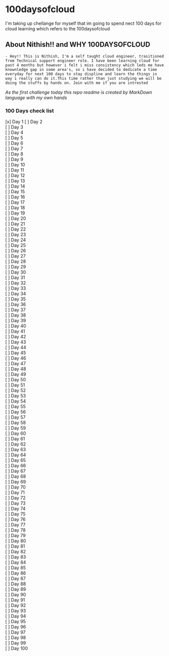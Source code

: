 # 100daysofcloud

I'm taking up chellange for myself that im going to spend nect 100 days for cloud learning which refers to the 100daysofcloud 

## About Nithish!! and WHY 100DAYSOFCLOUD
    - Hey!! This is Nithish, I'm a self taught cloud engineer, trasitioned from Technical support engineer role. I have been learning cloud for past 4 months but however i felt i miss consistency which leds me have knownledge gap in some area's, so i have decided to dedicate a time everyday for next 100 days to stay displine and learn the things in way i really can do it.This time rather than just studying we will be doing the stuffs by hands on. Join with me if you are intrested

*As the first challenge today this repo readme is created by MarkDown language with my own hands*

### 100 Days check list

[x] Day 1 
[ ] Day 2  
[ ] Day 3  
[ ] Day 4  
[ ] Day 5  
[ ] Day 6  
[ ] Day 7  
[ ] Day 8  
[ ] Day 9  
[ ] Day 10  
[ ] Day 11  
[ ] Day 12  
[ ] Day 13  
[ ] Day 14  
[ ] Day 15  
[ ] Day 16  
[ ] Day 17  
[ ] Day 18  
[ ] Day 19  
[ ] Day 20  
[ ] Day 21  
[ ] Day 22  
[ ] Day 23  
[ ] Day 24  
[ ] Day 25  
[ ] Day 26  
[ ] Day 27  
[ ] Day 28  
[ ] Day 29  
[ ] Day 30  
[ ] Day 31  
[ ] Day 32  
[ ] Day 33  
[ ] Day 34  
[ ] Day 35  
[ ] Day 36  
[ ] Day 37  
[ ] Day 38  
[ ] Day 39  
[ ] Day 40  
[ ] Day 41  
[ ] Day 42  
[ ] Day 43  
[ ] Day 44  
[ ] Day 45  
[ ] Day 46  
[ ] Day 47  
[ ] Day 48  
[ ] Day 49  
[ ] Day 50  
[ ] Day 51  
[ ] Day 52  
[ ] Day 53  
[ ] Day 54  
[ ] Day 55  
[ ] Day 56  
[ ] Day 57  
[ ] Day 58  
[ ] Day 59  
[ ] Day 60  
[ ] Day 61  
[ ] Day 62  
[ ] Day 63  
[ ] Day 64  
[ ] Day 65  
[ ] Day 66  
[ ] Day 67  
[ ] Day 68  
[ ] Day 69  
[ ] Day 70  
[ ] Day 71  
[ ] Day 72  
[ ] Day 73  
[ ] Day 74  
[ ] Day 75  
[ ] Day 76  
[ ] Day 77  
[ ] Day 78  
[ ] Day 79  
[ ] Day 80  
[ ] Day 81  
[ ] Day 82  
[ ] Day 83  
[ ] Day 84  
[ ] Day 85  
[ ] Day 86  
[ ] Day 87  
[ ] Day 88  
[ ] Day 89  
[ ] Day 90  
[ ] Day 91  
[ ] Day 92  
[ ] Day 93  
[ ] Day 94  
[ ] Day 95  
[ ] Day 96  
[ ] Day 97  
[ ] Day 98  
[ ] Day 99  
[ ] Day 100  

